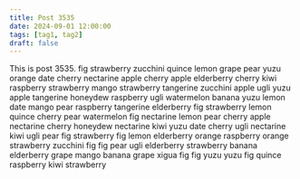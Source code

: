```yaml
---
title: Post 3535
date: 2024-09-01 12:00:00
tags: [tag1, tag2]
draft: false
---
```

This is post 3535.
fig
strawberry
zucchini
quince
lemon
grape
pear
yuzu
orange
date
cherry
nectarine
apple
cherry
apple
elderberry
cherry
kiwi
raspberry
strawberry
mango
strawberry
tangerine
zucchini
apple
ugli
yuzu
apple
tangerine
honeydew
raspberry
ugli
watermelon
banana
yuzu
lemon
date
mango
pear
raspberry
tangerine
elderberry
fig
strawberry
lemon
quince
cherry
pear
watermelon
fig
nectarine
lemon
pear
cherry
apple
nectarine
cherry
honeydew
nectarine
kiwi
yuzu
date
cherry
ugli
nectarine
kiwi
ugli
pear
fig
strawberry
fig
lemon
elderberry
orange
raspberry
orange
strawberry
zucchini
fig
fig
pear
ugli
elderberry
strawberry
banana
elderberry
grape
mango
banana
grape
xigua
fig
fig
yuzu
yuzu
fig
quince
raspberry
kiwi
strawberry
